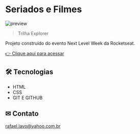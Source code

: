 # Seriados e Filmes 

![preview](./.github/preview.png)

> Trilha Explorer

Projeto construído do evento Next Level Week da Rocketseat.

[👉 Clique aqui para acessar](https://rafalavo.github.io/Movie/)

## 🛠 Tecnologias 
- HTML
- CSS
- GIT E GITHUB

## ✉ Contato

rafael.lavo@yahoo.com.br